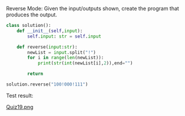 Reverse Mode: Given the input/outputs shown, create the program that produces the output. 

```.py
class solution():
    def __init__(self,input):
        self.input: str = self.input

    def reverse(input:str):
        newList = input.split("!")
        for i in range(len(newList)):
            print(str(int(newList[i],2)),end="")

        return

solution.reverse("100!000!111")

```

Test result:

[Quiz19.png](https://github.com/cathymonkey/Unit_3/blob/main/Images/Quiz19.png)
